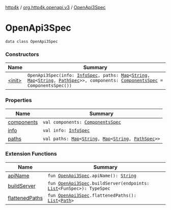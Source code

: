 [http4k](../../index.md) / [org.http4k.openapi.v3](../index.md) / [OpenApi3Spec](./index.md)

# OpenApi3Spec

`data class OpenApi3Spec`

### Constructors

| Name | Summary |
|---|---|
| [&lt;init&gt;](-init-.md) | `OpenApi3Spec(info: `[`InfoSpec`](../-info-spec/index.md)`, paths: `[`Map`](https://kotlinlang.org/api/latest/jvm/stdlib/kotlin.collections/-map/index.html)`<`[`String`](https://kotlinlang.org/api/latest/jvm/stdlib/kotlin/-string/index.html)`, `[`Map`](https://kotlinlang.org/api/latest/jvm/stdlib/kotlin.collections/-map/index.html)`<`[`String`](https://kotlinlang.org/api/latest/jvm/stdlib/kotlin/-string/index.html)`, `[`PathSpec`](../-path-spec/index.md)`>>, components: `[`ComponentsSpec`](../-components-spec/index.md)` = ComponentsSpec())` |

### Properties

| Name | Summary |
|---|---|
| [components](components.md) | `val components: `[`ComponentsSpec`](../-components-spec/index.md) |
| [info](info.md) | `val info: `[`InfoSpec`](../-info-spec/index.md) |
| [paths](paths.md) | `val paths: `[`Map`](https://kotlinlang.org/api/latest/jvm/stdlib/kotlin.collections/-map/index.html)`<`[`String`](https://kotlinlang.org/api/latest/jvm/stdlib/kotlin/-string/index.html)`, `[`Map`](https://kotlinlang.org/api/latest/jvm/stdlib/kotlin.collections/-map/index.html)`<`[`String`](https://kotlinlang.org/api/latest/jvm/stdlib/kotlin/-string/index.html)`, `[`PathSpec`](../-path-spec/index.md)`>>` |

### Extension Functions

| Name | Summary |
|---|---|
| [apiName](../api-name.md) | `fun `[`OpenApi3Spec`](./index.md)`.apiName(): `[`String`](https://kotlinlang.org/api/latest/jvm/stdlib/kotlin/-string/index.html) |
| [buildServer](../../org.http4k.openapi.v3.server/build-server.md) | `fun `[`OpenApi3Spec`](./index.md)`.buildServer(endpoints: `[`List`](https://kotlinlang.org/api/latest/jvm/stdlib/kotlin.collections/-list/index.html)`<FunSpec>): TypeSpec` |
| [flattenedPaths](../flattened-paths.md) | `fun `[`OpenApi3Spec`](./index.md)`.flattenedPaths(): `[`List`](https://kotlinlang.org/api/latest/jvm/stdlib/kotlin.collections/-list/index.html)`<`[`Path`](../-path/index.md)`>` |
